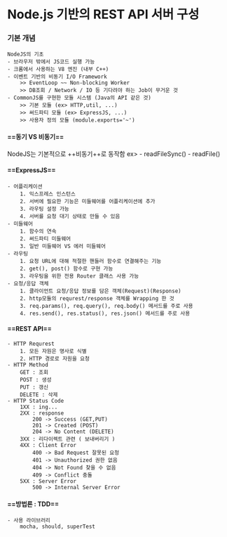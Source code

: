 # Node.js 기반의 REST API 서버 구성

### 기본 개념
	NodeJS의 기초
    - 브라우저 밖에서 JS코드 실행 가능
    - 크롬에서 사용하는 V8 엔진 (내부 C++)
    - 이벤트 기반의 비동기 I/O Framework
    	>> EventLoop ~~ Non-blocking Worker 
    	>> DB조회 / Network / IO 등 기다려야 하는 Job이 무거운 것
    - CommonJS를 구현한 모듈 시스템 (Java의 API 같은 것)
    	>> 기본 모듈 (ex> HTTP,util, ...)
    	>> 써드파티 모듈 (ex> ExpressJS, ...)
    	>> 사용자 정의 모듈 (module.exports='~')

#### ==동기 VS 비동기==
NodeJS는 기본적으로 ++비동기++로 동작함
ex> 
	- readFileSync()
    - readFile()

#### ==ExpressJS==
	- 어플리케이션
		1. 익스프레스 인스턴스
		2. 서버에 필요한 기능은 미들웨어를 어플리케이션에 추가
		3. 라우팅 설정 가능
		4. 서버를 요청 대기 상태로 만들 수 있음 
	- 미들웨어
		1. 함수의 연속
		2. 써드파티 미들웨어
		3. 일반 미들웨어 VS 에러 미들웨어
	- 라우팅
		1. 요청 URL에 대해 적절한 핸들러 함수로 연결해주는 기능
		2. get(), post() 함수로 구현 가능
		3. 라우팅을 위한 전용 Router 클래스 사용 가능
	- 요청/응답 객체
		1. 클라이언트 요청/응답 정보를 담은 객체(Request)(Response)
		2. http모듈의 requrest/response 객체를 Wrapping 한 것
		3. req.params(), req.query(), req.body() 메서드를 주로 사용
		4. res.send(), res.status(), res.json() 메서드를 주로 사용

#### ==REST API==
	- HTTP Requrest
		1. 모든 자원은 명사로 식별
		2. HTTP 경로로 자원을 요청
	- HTTP Method
		GET : 조회
        POST : 생성
        PUT : 갱신
        DELETE : 삭제
	- HTTP Status Code
		1XX : ing...
        2XX : response
        	200 -> Success (GET,PUT)
            201 -> Created (POST)
            204 -> No Content (DELETE)
        3XX : 리다이렉트 관련 ( 보내버리기 )
        4XX : Client Error
        	400 -> Bad Request 잘못된 요청
            401 -> Unauthorized 권한 없음
            404 -> Not Found 찾을 수 없음
            409 -> Conflict 충돌
        5XX : Server Error
        	500 -> Internal Server Error

#### ==방법론 : TDD==
    - 사용 라이브러리
    	mocha, should, superTest

    